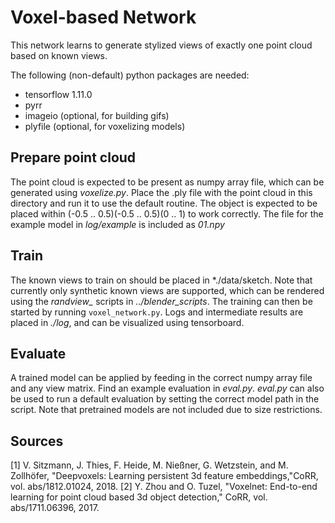 # Voxel-based Network

This network learns to generate stylized views of exactly one point cloud based on known views. 

The following (non-default) python packages are needed:
* tensorflow 1.11.0
* pyrr
* imageio (optional, for building gifs)
* plyfile (optional, for voxelizing models)

## Prepare point cloud

The point cloud is expected to be present as numpy array file, which can be generated using *voxelize.py*. 
Place the .ply file with the point cloud in this directory and run it to use the default routine.
The object is expected to be placed within (-0.5 .. 0.5)(-0.5 .. 0.5)(0 .. 1) to work correctly.
The file for the example model in *log/example* is included as *01.npy*

## Train

The known views to train on should be placed in *./data/sketch. 
Note that currently only synthetic known views are supported, which can be rendered using the *randview_* scripts in *../blender_scripts*.
The training can then be started by running `voxel_network.py`.
Logs and intermediate results are placed in *./log*, and can be visualized using tensorboard.

## Evaluate

A trained model can be applied by feeding in the correct numpy array file and any view matrix.
Find an example evaluation in *eval.py*.
*eval.py* can also be used to run a default evaluation by setting the correct model path in the script. 
Note that pretrained models are not included due to size restrictions. 

## Sources

[1] V. Sitzmann, J. Thies, F. Heide, M. Nießner, G. Wetzstein, and M. Zollhöfer, "Deepvoxels:
Learning persistent 3d feature embeddings,"CoRR, vol. abs/1812.01024, 2018.
[2] Y. Zhou and O. Tuzel, "Voxelnet: End-to-end learning for point cloud based 3d object
detection," CoRR, vol. abs/1711.06396, 2017.

